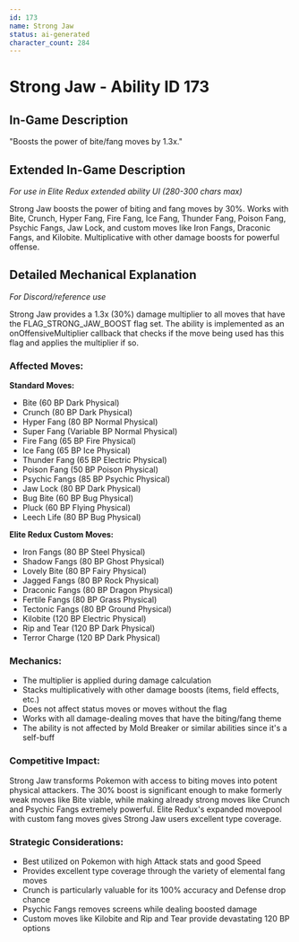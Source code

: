 ```yaml
---
id: 173
name: Strong Jaw
status: ai-generated
character_count: 284
---
```


# Strong Jaw - Ability ID 173

## In-Game Description
"Boosts the power of bite/fang moves by 1.3x."

## Extended In-Game Description
*For use in Elite Redux extended ability UI (280-300 chars max)*

Strong Jaw boosts the power of biting and fang moves by 30%. Works with Bite, Crunch, Hyper Fang, Fire Fang, Ice Fang, Thunder Fang, Poison Fang, Psychic Fangs, Jaw Lock, and custom moves like Iron Fangs, Draconic Fangs, and Kilobite. Multiplicative with other damage boosts for powerful offense.

## Detailed Mechanical Explanation
*For Discord/reference use*

Strong Jaw provides a 1.3x (30%) damage multiplier to all moves that have the FLAG_STRONG_JAW_BOOST flag set. The ability is implemented as an onOffensiveMultiplier callback that checks if the move being used has this flag and applies the multiplier if so.

### Affected Moves:
**Standard Moves:**
- Bite (60 BP Dark Physical)
- Crunch (80 BP Dark Physical) 
- Hyper Fang (80 BP Normal Physical)
- Super Fang (Variable BP Normal Physical)
- Fire Fang (65 BP Fire Physical)
- Ice Fang (65 BP Ice Physical)
- Thunder Fang (65 BP Electric Physical)
- Poison Fang (50 BP Poison Physical)
- Psychic Fangs (85 BP Psychic Physical)
- Jaw Lock (80 BP Dark Physical)
- Bug Bite (60 BP Bug Physical)
- Pluck (60 BP Flying Physical)
- Leech Life (80 BP Bug Physical)

**Elite Redux Custom Moves:**
- Iron Fangs (80 BP Steel Physical)
- Shadow Fangs (80 BP Ghost Physical)
- Lovely Bite (80 BP Fairy Physical)
- Jagged Fangs (80 BP Rock Physical)
- Draconic Fangs (80 BP Dragon Physical)
- Fertile Fangs (80 BP Grass Physical)
- Tectonic Fangs (80 BP Ground Physical)
- Kilobite (120 BP Electric Physical)
- Rip and Tear (120 BP Dark Physical)
- Terror Charge (120 BP Dark Physical)

### Mechanics:
- The multiplier is applied during damage calculation
- Stacks multiplicatively with other damage boosts (items, field effects, etc.)
- Does not affect status moves or moves without the flag
- Works with all damage-dealing moves that have the biting/fang theme
- The ability is not affected by Mold Breaker or similar abilities since it's a self-buff

### Competitive Impact:
Strong Jaw transforms Pokemon with access to biting moves into potent physical attackers. The 30% boost is significant enough to make formerly weak moves like Bite viable, while making already strong moves like Crunch and Psychic Fangs extremely powerful. Elite Redux's expanded movepool with custom fang moves gives Strong Jaw users excellent type coverage.

### Strategic Considerations:
- Best utilized on Pokemon with high Attack stats and good Speed
- Provides excellent type coverage through the variety of elemental fang moves
- Crunch is particularly valuable for its 100% accuracy and Defense drop chance
- Psychic Fangs removes screens while dealing boosted damage
- Custom moves like Kilobite and Rip and Tear provide devastating 120 BP options